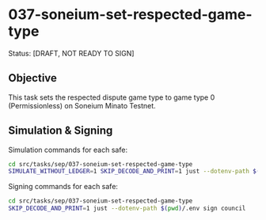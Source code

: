 # 037-soneium-set-respected-game-type

Status: [DRAFT, NOT READY TO SIGN]

## Objective

This task sets the respected dispute game type to game type 0 (Permissionless) on Soneium Minato Testnet.

## Simulation & Signing

Simulation commands for each safe:
```bash
cd src/tasks/sep/037-soneium-set-respected-game-type
SIMULATE_WITHOUT_LEDGER=1 SKIP_DECODE_AND_PRINT=1 just --dotenv-path $(pwd)/.env simulate council
```

Signing commands for each safe:
```bash
cd src/tasks/sep/037-soneium-set-respected-game-type
SKIP_DECODE_AND_PRINT=1 just --dotenv-path $(pwd)/.env sign council
```
